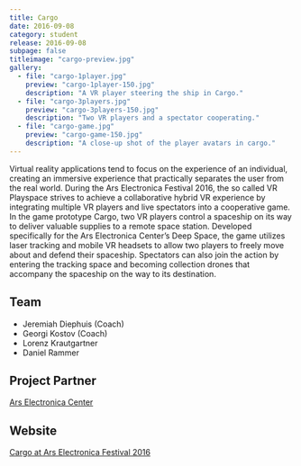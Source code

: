 ```yaml
---
title: Cargo
date: 2016-09-08
category: student
release: 2016-09-08
subpage: false
titleimage: "cargo-preview.jpg"
gallery:
  - file: "cargo-1player.jpg"
    preview: "cargo-1player-150.jpg"
    description: "A VR player steering the ship in Cargo."
  - file: "cargo-3players.jpg"
    preview: "cargo-3players-150.jpg"
    description: "Two VR players and a spectator cooperating."
  - file: "cargo-game.jpg"
    preview: "cargo-game-150.jpg"
    description: "A close-up shot of the player avatars in cargo."
---
```


Virtual reality applications tend to focus on the experience of an individual, creating an immersive experience that practically separates the user from the real world. During the Ars Electronica Festival 2016, the so called VR Playspace strives to achieve a collaborative hybrid VR experience by integrating multiple VR players and live spectators into a cooperative game. In the game prototype Cargo, two VR players control a spaceship on its way to deliver valuable supplies to a remote space station. Developed specifically for the Ars Electronica Center’s Deep Space, the game utilizes laser tracking and mobile VR headsets to allow two players to freely move about and defend their spaceship. Spectators can also join the action by entering the tracking space and becoming collection drones that accompany the spaceship on the way to its destination.

## Team

* Jeremiah Diephuis (Coach)
* Georgi Kostov (Coach)
* Lorenz Krautgartner
* Daniel Rammer

## Project Partner

[Ars Electronica Center](http://www.aec.at/)

## Website

[Cargo at Ars Electronica Festival 2016](http://www.aec.at/radicalatoms/en/deep-space-8k-vr-playspace/)